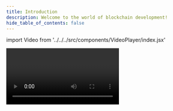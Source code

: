 ```yaml
---
title: Introduction
description: Welcome to the world of blockchain development!
hide_table_of_contents: false
---
```


import Video from '../../../src/components/VideoPlayer/index.jsx'

<Video videoId='813631865' title='Intro to Ethereum' />
